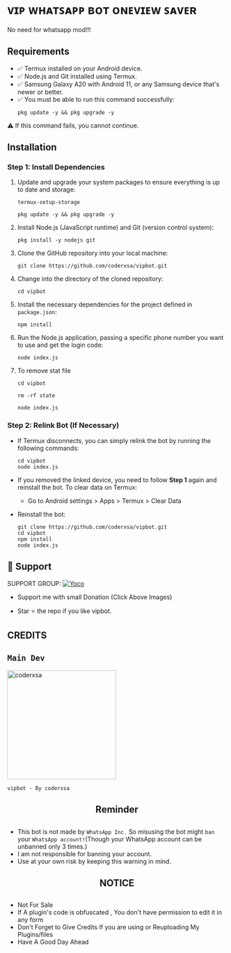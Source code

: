 # ᴠɪᴘ ᴡʜᴀᴛꜱᴀᴘᴘ ʙᴏᴛ ᴏɴᴇᴠɪᴇᴡ ꜱᴀᴠᴇʀ

No need for whatsapp mod!!!

## Requirements

- ✅ Termux installed on your Android device.
- ✅ Node.js and Git installed using Termux.
- ✅ Samsung Galaxy A20 with Android 11, or any Samsung device that's newer or better.
- ✅ You must be able to run this command successfully:
    ```
    pkg update -y && pkg upgrade -y
    ```
 ⚠️ If this command fails, you cannot continue.


## Installation

### Step 1: Install Dependencies

1. Update and upgrade your system packages to ensure everything is up to date and storage:
    ```
    termux-setup-storage
    ```
    ```
    pkg update -y && pkg upgrade -y
    ```

3. Install Node.js (JavaScript runtime) and Git (version control system):
    ```
    pkg install -y nodejs git
    ```

4. Clone the GitHub repository into your local machine:
    ```
    git clone https://github.com/coderxsa/vipbot.git
    ```

5. Change into the directory of the cloned repository:
    ```
    cd vipbot
    ```

6. Install the necessary dependencies for the project defined in `package.json`:
    ```
    npm install
    ```
    
7. Run the Node.js application, passing a specific phone number you want to use and get the login code:
    ```
    node index.js
    ```

9. To remove stat file 
    ```
    cd vipbot
    ```
    ```
    rm -rf state
    ```
    ```
    node index.js
    ```
### Step 2: Relink Bot (If Necessary)

- If Termux disconnects, you can simply relink the bot by running the following commands:
    ```
    cd vipbot
    node index.js
    ```

- If you removed the linked device, you need to follow **Step 1** again and reinstall the bot. To clear data on Termux:
    - Go to Android settings > Apps > Termux > Clear Data

- Reinstall the bot:
    ```
    git clone https://github.com/coderxsa/vipbot.git
    cd vipbot
    npm install
    node index.js
    ```

## 🤩 Support

SUPPORT GROUP: <a href="https://pay.yoco.com/ShopZa"><img alt="Yoco" src="https://a.storyblok.com/f/111633/600x120/efd2e37265/payment-strip.svg"/></a>
- Support me with small Donation (Click Above Images)

- Star ⭐ the repo if you like vipbot.

## CREDITS 

## `Main Dev` 
<a href="https://github.com/coderxsa"><img src="https://avatars.githubusercontent.com/u/149763717?v=4" width="250" height="250" alt="coderxsa"/></a>
  
`vipbot - By coderxsa`



<h2 align="center">  Reminder
</h2>
   
## 
- This bot is not made by `WhatsApp Inc.` So misusing the bot might `ban` your `WhatsApp account!`(Though your WhatsApp account can be unbanned only 3 times.)
- I am not responsible for banning your account.
- Use at your own risk by keeping this warning in mind.

<h2 align="center">  NOTICE
</h2>

## 
- Not For Sale
- If A plugin's code is obfuscated , You don't have permission to edit it in any form 
- Don't Forget to Give Credits If you are using or Reuploading My Plugins/files
- Have A Good Day Ahead
